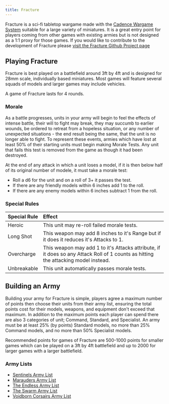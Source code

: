 ```yaml
---
title: Fracture
---
```


Fracture is a sci-fi tabletop wargame made with the [Cadence Wargame System](https://cadence.games) suitable for a large variety of miniatures. It is a great entry point for players coming from other games with existing armies but is not designed as a 1:1 proxy for those games. If you would like to contribute to the development of Fracture please [visit the Fracture Github Project page](https://github.com/open-source-tabletop/fracture)

## Playing Fracture

Fracture is best played on a battlefield around 3ft by 4ft and is designed for 28mm scale, individually based miniatures. Most games will feature several squads of models and larger games may include vehicles.

A game of Fracture lasts for 4 rounds.

### Morale

As a battle progresses, units in your army will begin to feel the effects of intense battle, their will to fight may break, they may succumb to earlier wounds, be ordered to retreat from a hopeless situation, or any number of unexpected situations - the end result being the same, that the unit is no longer able to fight. To represent these events, armies which have lost at least 50% of their starting units must begin making Morale Tests. Any unit that fails this test is removed from the game as though it had been destroyed.

At the end of any attack in which a unit loses a model, if it is then below half of its original number of modele, it must take a morale test:

- Roll a d6 for the unit and on a roll of 3+ it passes the test.
- If there are any friendly models within 6 inches add 1 to the roll.
- If there are any enemy models within 6 inches subtract 1 from the roll.

### Special Rules

| Special Rule | Effect |
| :----------- | :----- |
| Heroic | This unit may re-roll failed morale tests. |
| Long Shot | This weapon may add 8 inches to it's Range but if it does it reduces it's Attacks to 1. |
| Overcharge | This weapon may add 1 to it's Attacks attribute, if it does so any Attack Roll of 1 counts as hitting the attacking model instead. |
| Unbreakable | This unit automatically passes morale tests. |

## Building an Army

Building your army for Fracture is simple, players agree a maximum number of points then choose their units from their army list, ensuring the total points cost for their models, weapons, and equipment don't exceed that maximum. In addition to the maximum points each player can spend there are also 3 categories of unit; Command, Standard, and Specialist. An army must be at least 25% (by points) Standard models, no more than 25% Command models, and no more than 50% Specialist models.

Recommended points for games of Fracture are 500-1000 points for smaller games which can be played on a 3ft by 4ft battlefield and up to 2000 for larger games with a larger battlefield.

### Army Lists

- [Sentinels Army List](/fracture/sentinels/)
- [Marauders Army List](/fracture/marauders/)
- [The Endless Army List](/fracture/the-endless/)
- [The Swarm Army List](/fracture/the-swarm/)
- [Voidborn Corsairs Army List](/fracture/voidborn-corsairs)